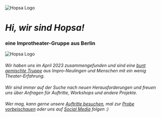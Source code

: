 <img src="/assets/favicon/favicon_transparent.png" alt="Hopsa Logo" class="w-64 h-64 -mt-10 mb-4">

<h1 class="my-0"><i>Hi, wir sind Hopsa!</i></h1>

<h3 class="mt-0 italic">eine Improtheater-Gruppe aus Berlin</h3>

<img src="/assets/team/collage2.webp" alt="Hopsa Logo" class="w-1/2 mt-8 mb-0" style="min-width: 20rem !important">

#### 
<i>
Wir haben uns im April 2023 zusammengefunden und sind eine <a href="galerie">bunt gemischte Truppe</a> aus Impro-Neulingen und Menschen mit ein wenig Theater-Erfahrung.

#### 
Wir sind immer auf der Suche nach neuen Herausforderungen und freuen uns über Anfragen für Auftritte, Workshops und andere Projekte.

#### 
Wer mag, kann gerne unsere <a href="/termine">Auftritte besuchen</a>, mal zur <a href="/kurs">Probe vorbeischauen</a> oder uns auf <a href="/links">Social Media</a> folgen :)

</i>